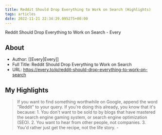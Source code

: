 ```yaml
---
title: Reddit Should Drop Everything to Work on Search (Highlights)
tags: articles
date: 2022-11-21 22:34:29.095275+00:00
---
```

Reddit Should Drop Everything to Work on Search - Every

## About
- Author: [[Every|Every]]
- Full Title: Reddit Should Drop Everything to Work on Search
- URL: https://every.to/p/reddit-should-drop-everything-to-work-on-search

## My Highlights
> If you want to find something worthwhile on Google, append the word "Reddit" to your query. If you're doing this already, you know that it's because: 1. You don't want to be sold to by blogs that have mastered the search engine gaming system, or search engine optimization (SEO). 2. You want to hear from other people, not companies. 3. You'd rather just get the recipe, not the life story.
\- 

